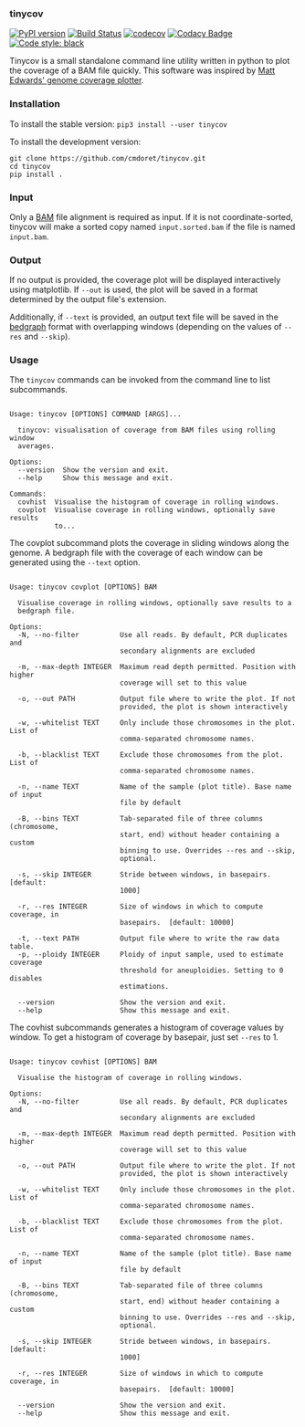 ### tinycov
[![PyPI version](https://badge.fury.io/py/tinycov.svg)](https://badge.fury.io/py/tinycov) [![Build Status](https://travis-ci.com/cmdoret/tinycov.svg?branch=master)](https://travis-ci.com/cmdoret/tinycov) [![codecov](https://codecov.io/gh/cmdoret/tinycov/branch/master/graph/badge.svg)](https://codecov.io/gh/cmdoret/tinycov) [![Codacy Badge](https://app.codacy.com/project/badge/Grade/7878334fde574216bea3efd9a91b00fc)](https://www.codacy.com/gh/cmdoret/tinycov/dashboard?utm_source=github.com&amp;utm_medium=referral&amp;utm_content=cmdoret/tinycov&amp;utm_campaign=Badge_Grade) [![Code style: black](https://img.shields.io/badge/code%20style-black-000000.svg)](https://github.com/psf/black)

Tinycov is a small standalone command line utility written in python to plot the coverage of a BAM file quickly.
This software was inspired by [Matt Edwards' genome coverage plotter](https://github.com/matted/genome_coverage_plotter).


### Installation

To install the stable version:
```pip3 install --user tinycov```

To install the development version:
```
git clone https://github.com/cmdoret/tinycov.git
cd tinycov
pip install .
```

### Input

Only a [BAM](https://www.htslib.org/) file alignment is required as input. If it is not coordinate-sorted, tinycov will make a sorted copy named `input.sorted.bam` if the file is named `input.bam`.

### Output

If no output is provided, the coverage plot will be displayed interactively using matplotlib. If `--out` is used, the plot will be saved in a format determined by the output file's extension.

Additionally, if `--text` is provided, an output text file will be saved in the [bedgraph](https://genome.ucsc.edu/goldenPath/help/bedgraph.html) format with overlapping windows (depending on the values of `--res` and `--skip`).

### Usage

The `tinycov` commands can be invoked from the command line to list subcommands.
```

Usage: tinycov [OPTIONS] COMMAND [ARGS]...

  tinycov: visualisation of coverage from BAM files using rolling window
  averages.

Options:
  --version  Show the version and exit.
  --help     Show this message and exit.

Commands:
  covhist  Visualise the histogram of coverage in rolling windows.
  covplot  Visualise coverage in rolling windows, optionally save results
           to...
```

The covplot subcommand plots the coverage in sliding windows along the genome. A bedgraph file with the coverage of each window can be generated using the `--text` option.

```

Usage: tinycov covplot [OPTIONS] BAM

  Visualise coverage in rolling windows, optionally save results to a
  bedgraph file.

Options:
  -N, --no-filter          Use all reads. By default, PCR duplicates and
                           secondary alignments are excluded

  -m, --max-depth INTEGER  Maximum read depth permitted. Position with higher
                           coverage will set to this value

  -o, --out PATH           Output file where to write the plot. If not
                           provided, the plot is shown interactively

  -w, --whitelist TEXT     Only include those chromosomes in the plot. List of
                           comma-separated chromosome names.

  -b, --blacklist TEXT     Exclude those chromosomes from the plot. List of
                           comma-separated chromosome names.

  -n, --name TEXT          Name of the sample (plot title). Base name of input
                           file by default

  -B, --bins TEXT          Tab-separated file of three columns (chromosome,
                           start, end) without header containing a custom
                           binning to use. Overrides --res and --skip,
                           optional.

  -s, --skip INTEGER       Stride between windows, in basepairs.  [default:
                           1000]

  -r, --res INTEGER        Size of windows in which to compute coverage, in
                           basepairs.  [default: 10000]

  -t, --text PATH          Output file where to write the raw data table.
  -p, --ploidy INTEGER     Ploidy of input sample, used to estimate coverage
                           threshold for aneuploidies. Setting to 0 disables
                           estimations.

  --version                Show the version and exit.
  --help                   Show this message and exit.
```

The covhist subcommands generates a histogram of coverage values by window. To get a histogram of coverage by basepair, just set `--res` to 1.
```

Usage: tinycov covhist [OPTIONS] BAM

  Visualise the histogram of coverage in rolling windows.

Options:
  -N, --no-filter          Use all reads. By default, PCR duplicates and
                           secondary alignments are excluded

  -m, --max-depth INTEGER  Maximum read depth permitted. Position with higher
                           coverage will set to this value

  -o, --out PATH           Output file where to write the plot. If not
                           provided, the plot is shown interactively

  -w, --whitelist TEXT     Only include those chromosomes in the plot. List of
                           comma-separated chromosome names.

  -b, --blacklist TEXT     Exclude those chromosomes from the plot. List of
                           comma-separated chromosome names.

  -n, --name TEXT          Name of the sample (plot title). Base name of input
                           file by default

  -B, --bins TEXT          Tab-separated file of three columns (chromosome,
                           start, end) without header containing a custom
                           binning to use. Overrides --res and --skip,
                           optional.

  -s, --skip INTEGER       Stride between windows, in basepairs.  [default:
                           1000]

  -r, --res INTEGER        Size of windows in which to compute coverage, in
                           basepairs.  [default: 10000]

  --version                Show the version and exit.
  --help                   Show this message and exit.
```

